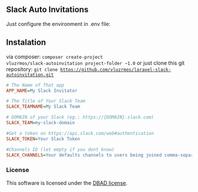 ## Slack Auto Invitations
Just configure the environment in .env file:

## Instalation

via composer:  <code>composer create-project vluzrmos/slack-autoinvitation project-folder ~1.0</code>
or just clone this git repository: <code>git clone https://github.com/vluzrmos/laravel-slack-autoinvitation.git</code>

```ini
# The Name of That app
APP_NAME=My Slack Invitator

# The Title of Your Slack Team
SLACK_TEAMNAME=My Slack Team 

# DOMAIN of your Slack (eg.: https://{DOMAIN}.slack.com)
SLACK_TEAM=my-slack-domain

#Get a token on https://api.slack.com/web#authentication
SLACK_TOKEN=Your Slack Token

#Channels ID (let empty if you dont know)
SLACK_CHANNELS=Your defaults channels to users being joined comma-separeted(without spaces)
```
### License

This software is licensed under the [DBAD license](http://www.dbad-license.org/).

